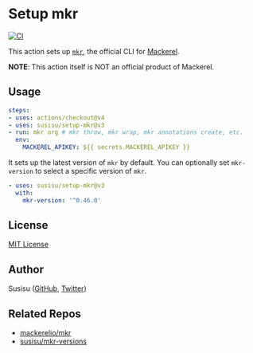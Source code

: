 # Setup mkr

[![CI](https://github.com/susisu/setup-mkr/workflows/CI/badge.svg)](https://github.com/susisu/setup-mkr/actions?query=workflow%3ACI)

This action sets up [`mkr`](https://github.com/mackerelio/mkr), the official CLI for [Mackerel](https://en.mackerel.io/).

**NOTE**: This action itself is NOT an official product of Mackerel.

## Usage

``` yml
steps:
- uses: actions/checkout@v4
- uses: susisu/setup-mkr@v3
- run: mkr org # mkr throw, mkr wrap, mkr annotations create, etc.
  env:
    MACKEREL_APIKEY: ${{ secrets.MACKEREL_APIKEY }}
```

It sets up the latest version of `mkr` by default. You can optionally set `mkr-version` to select a specific version of `mkr`.

``` yml
- uses: susisu/setup-mkr@v3
  with:
    mkr-version: '^0.46.0'
```

## License

[MIT License](http://opensource.org/licenses/mit-license.php)

## Author

Susisu ([GitHub](https://github.com/susisu), [Twitter](https://twitter.com/susisu2413))

## Related Repos

- [mackerelio/mkr](https://github.com/mackerelio/mkr)
- [susisu/mkr-versions](https://github.com/susisu/mkr-versions)
